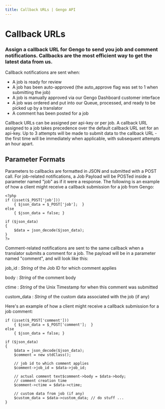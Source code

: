 ```yaml
---
title: Callback URLs | Gengo API
---
```


# Callback URLs

### Assign a callback URL for Gengo to send you job and comment notifications. Callbacks are the most efficient way to get the latest data from us.

Callback notifications are sent when:

* A job is ready for review
* A job has been auto-approved (the auto_approve flag was set to 1 when submitting the job)
* A job is manually approved via our Gengo Dashboard customer interface
* A job was ordered and put into our Queue, processed, and ready to be picked up by a translator
* A comment has been posted for a job

Callback URLs can be assigned per api-key or per job. A callback URL assigned to a job takes precedence over the default callback URL set for an api-key. Up to 3 attempts will be made to submit data to the callback URL - the first time will be immediately when applicable, with subsequent attempts an hour apart.


## Parameter Formats

Parameters to callbacks are formatted in JSON and submitted with a POST call. For job-related notifications, a Job Payload will be POSTed inside a parameter named "job" as if it were a response. The following is an example of how a client might receive a callback submission for a job from Gengo:


    <?php
    if (isset($_POST['job']))
        { $json_data = $_POST['job'];  }
    else
        { $json_data = false; }

    if ($json_data)
    {
        $data = json_decode($json_data);
    }
    ?>

Comment-related notifications are sent to the same callback when a translator submits a comment for a job. The payload will be in a parameter named "comment", and will look like this:

job_id
: _String_ of the Job ID for which comment applies

body
: _String_ of the comment body

ctime
: _String_ of the Unix Timestamp for when this comment was submitted

custom_data
: _String_ of the custom data associated with the job (if any)

Here's an example of how a client might receive a callback submission for a job comment:

    if (isset($_POST['comment']))
        { $json_data = $_POST['comment'];  }
    else
        { $json_data = false; }

    if ($json_data)
    {
        $data = json_decode($json_data);
        $comment = new stdClass();

        // job id to which comment applies
        $comment->job_id = $data->job_id;

        // actual comment text$comment->body = $data->body;
        // comment creation time
        $comment->ctime = $data->ctime;

        // custom data from job (if any)
        $custom_data = $data->custom_data; // do stuff ...
    }
